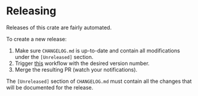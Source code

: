 # Releasing

Releases of this crate are fairly automated.

To create a new release:

1. Make sure `CHANGELOG.md` is up-to-date and contain all modifications under the `[Unreleased]` section.
2. Trigger [this](https://github.com/monero-ecosystem/monero-rpc-rs/actions/workflows/draft-new-release.yml) workflow with the desired version number.
3. Merge the resulting PR (watch your notifications).

The `[Unreleased]` section of `CHANGELOG.md` must contain all the changes that will be documented for the release.
